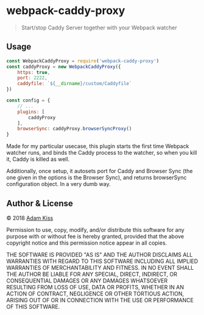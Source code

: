 # webpack-caddy-proxy

> Start/stop Caddy Server together with your Webpack watcher

## Usage

```javascript
const WebpackCaddyProxy = require('webpack-caddy-proxy')
const caddyProxy = new WebpackCaddyProxy({
    https: true,
    port: 2222,
    caddyfile: `${__dirname}/custom/Caddyfile`
})

const config = {
    // ...
    plugins: [
        caddyProxy
    ],
    browserSync: caddyProxy.browserSyncProxy()
}
```

Made for my particular usecase, this plugin starts the first time Webpack watcher runs, and binds the Caddy process to the watcher, so when you kill it, Caddy is killed as well.

Additionally, once setup, it autosets port for Caddy and Browser Sync (the one given in the options is the Browser Sync), and returns browserSync configuration object. In a very dumb way.

## Author & License

&copy; 2018 [Adam Kiss](https://adamkiss.com)

Permission to use, copy, modify, and/or distribute this software for any purpose with or without fee is hereby granted, provided that the above copyright notice and this permission notice appear in all copies.

THE SOFTWARE IS PROVIDED "AS IS" AND THE AUTHOR DISCLAIMS ALL WARRANTIES WITH REGARD TO THIS SOFTWARE INCLUDING ALL IMPLIED WARRANTIES OF MERCHANTABILITY AND FITNESS. IN NO EVENT SHALL THE AUTHOR BE LIABLE FOR ANY SPECIAL, DIRECT, INDIRECT, OR CONSEQUENTIAL DAMAGES OR ANY DAMAGES WHATSOEVER RESULTING FROM LOSS OF USE, DATA OR PROFITS, WHETHER IN AN ACTION OF CONTRACT, NEGLIGENCE OR OTHER TORTIOUS ACTION, ARISING OUT OF OR IN CONNECTION WITH THE USE OR PERFORMANCE OF THIS SOFTWARE.

